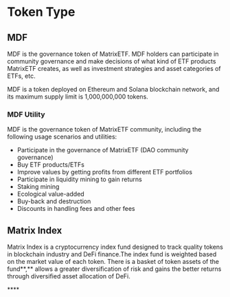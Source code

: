 # Token Type

## MDF

MDF is the governance token of MatrixETF. MDF holders can participate in community governance and make decisions of what kind of ETF products MatrixETF creates, as well as investment strategies and asset categories of ETFs, etc.

MDF is a token deployed on Ethereum and Solana blockchain network, and its maximum supply limit is 1,000,000,000 tokens.

### **MDF Utility**

MDF is the governance token of MatrixETF community, including the following usage scenarios and utilities:

* Participate in the governance of MatrixETF \(DAO community governance\)
* Buy ETF products/ETFs
* Improve values by getting profits from different ETF portfolios
* Participate in liquidity mining to gain returns
* Staking mining
* Ecological value-added
* Buy-back and destruction
* Discounts in handling fees and other fees

## **Matrix Index**

Matrix Index is a cryptocurrency index fund designed to track quality tokens in blockchain industry and DeFi finance.The index fund is weighted based on the market value of each token. There is a basket of token assets of the fund**,** allows a greater diversification of risk and gains the better returns through diversified asset allocation of DeFi.

\*\*\*\*

